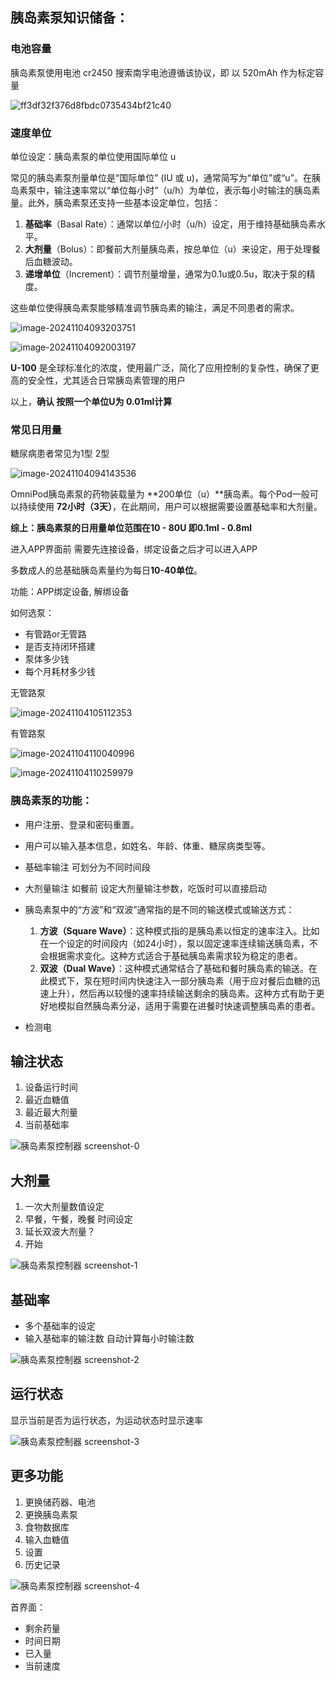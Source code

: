 ## 胰岛素泵知识储备：

### 电池容量

胰岛素泵使用电池 cr2450    搜索南孚电池遵循该协议，即 以 520mAh 作为标定容量

![ff3df32f376d8fbdc0735434bf21c40](https://newbie-typora.oss-cn-shenzhen.aliyuncs.com/zhongke/ff3df32f376d8fbdc0735434bf21c40.png)



### 速度单位



单位设定：胰岛素泵的单位使用国际单位 u



常见的胰岛素泵剂量单位是“国际单位” (IU 或 u)，通常简写为“单位”或“u”。在胰岛素泵中，输注速率常以“单位每小时”（u/h）为单位，表示每小时输注的胰岛素量。此外，胰岛素泵还支持一些基本设定单位，包括：

1. **基础率**（Basal Rate）：通常以单位/小时（u/h）设定，用于维持基础胰岛素水平。
2. **大剂量**（Bolus）：即餐前大剂量胰岛素，按总单位（u）来设定，用于处理餐后血糖波动。
3. **递增单位**（Increment）：调节剂量增量，通常为0.1u或0.5u，取决于泵的精度。

这些单位使得胰岛素泵能够精准调节胰岛素的输注，满足不同患者的需求。





![image-20241104093203751](https://newbie-typora.oss-cn-shenzhen.aliyuncs.com/zhongke/image-20241104093203751.png)

![image-20241104092003197](https://newbie-typora.oss-cn-shenzhen.aliyuncs.com/zhongke/image-20241104092003197.png)



 **U-100** 是全球标准化的浓度，使用最广泛，简化了应用控制的复杂性，确保了更高的安全性，尤其适合日常胰岛素管理的用户

以上，**确认 按照一个单位U为 0.01ml计算**



### 常见日用量

糖尿病患者常见为1型   2型

![image-20241104094143536](https://newbie-typora.oss-cn-shenzhen.aliyuncs.com/zhongke/image-20241104094143536.png)



OmniPod胰岛素泵的药物装载量为 **200单位（u）**胰岛素。每个Pod一般可以持续使用 **72小时（3天）**，在此期间，用户可以根据需要设置基础率和大剂量。



**综上：胰岛素泵的日用量单位范围在10 - 80U     即0.1ml - 0.8ml**    





进入APP界面前 需要先连接设备，绑定设备之后才可以进入APP



多数成人的总基础胰岛素量约为每日**10-40单位**。

功能：APP绑定设备,   解绑设备



如何选泵：

- 有管路or无管路
- 是否支持闭环搭建
- 泵体多少钱
- 每个月耗材多少钱

无管路泵

![image-20241104105112353](https://newbie-typora.oss-cn-shenzhen.aliyuncs.com/zhongke/image-20241104105112353.png)

有管路泵

![image-20241104110040996](https://newbie-typora.oss-cn-shenzhen.aliyuncs.com/zhongke/image-20241104110040996.png)



![image-20241104110259979](https://newbie-typora.oss-cn-shenzhen.aliyuncs.com/zhongke/image-20241104110259979.png)







### 胰岛素泵的功能：

- 用户注册、登录和密码重置。
- 用户可以输入基本信息，如姓名、年龄、体重、糖尿病类型等。

- 基础率输注  可划分为不同时间段
- 大剂量输注  如餐前 设定大剂量输注参数，吃饭时可以直接启动
- 胰岛素泵中的“方波”和“双波”通常指的是不同的输送模式或输送方式：
  1. **方波（Square Wave）**：这种模式指的是胰岛素以恒定的速率注入。比如在一个设定的时间段内（如24小时），泵以固定速率连续输送胰岛素，不会根据需求变化。这种方式适合于基础胰岛素需求较为稳定的患者。
  2. **双波（Dual Wave）**：这种模式通常结合了基础和餐时胰岛素的输送。在此模式下，泵在短时间内快速注入一部分胰岛素（用于应对餐后血糖的迅速上升），然后再以较慢的速率持续输送剩余的胰岛素。这种方式有助于更好地模拟自然胰岛素分泌，适用于需要在进餐时快速调整胰岛素的患者。
- 检测电







## 输注状态

1. 设备运行时间
2. 最近血糖值
3. 最近最大剂量
4. 当前基础率

![胰岛素泵控制器 screenshot-0](https://newbie-typora.oss-cn-shenzhen.aliyuncs.com/zhongke/750x750bb.jpeg)

## 大剂量

1.  一次大剂量数值设定     
2. 早餐，午餐，晚餐 时间设定
3. 延长双波大剂量？
4. 开始

![胰岛素泵控制器 screenshot-1](https://is1-ssl.mzstatic.com/image/thumb/PurpleSource221/v4/fa/68/49/fa684947-0d6f-7a00-fe39-80c26d236be2/b2fe065b-4e88-45c9-b351-13b325980f62_1__U2013_4.png/750x750bb.jpeg)



## 基础率

- 多个基础率的设定
- 输入基础率的输注数 自动计算每小时输注数



![胰岛素泵控制器 screenshot-2](https://is1-ssl.mzstatic.com/image/thumb/PurpleSource211/v4/d1/c5/7e/d1c57efd-4a5d-ff0c-c4ac-037422336846/97babdbf-65ec-4998-9371-e0e23c0e2a12_1__U2013_1.png/750x750bb.jpeg)



## 运行状态

显示当前是否为运行状态，为运动状态时显示速率

![胰岛素泵控制器 screenshot-3](https://is1-ssl.mzstatic.com/image/thumb/PurpleSource211/v4/b3/f9/f6/b3f9f659-5aca-7620-339a-0dbba6281953/9f123893-59ad-4037-b53a-bb6cc7d8d3b9_1__U2013_3.png/750x750bb.jpeg)

## 更多功能

1. 更换储药器、电池
2. 更换胰岛素泵
3. 食物数据库
4. 输入血糖值
5. 设置
6. 历史记录



![胰岛素泵控制器 screenshot-4](https://is1-ssl.mzstatic.com/image/thumb/PurpleSource221/v4/a7/22/79/a7227972-113b-425f-77ba-5f84d6e4b1be/2cea010c-60b7-4cca-a493-ff9855b31c1f_1__U2013_5.png/750x750bb.jpeg)



首界面：

- 剩余药量
- 时间日期
- 已入量 
- 当前速度